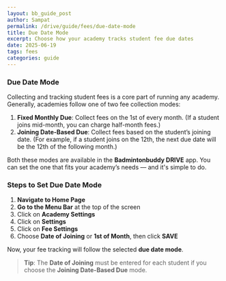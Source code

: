```yaml
---
layout: bb_guide_post
author: Sampat
permalink: /drive/guide/fees/due-date-mode
title: Due Date Mode
excerpt: Choose how your academy tracks student fee due dates
date: 2025-06-19
tags: fees
categories: guide
---
```


### Due Date Mode

Collecting and tracking student fees is a core part of running any academy. Generally, academies follow one of two fee collection modes:

1. **Fixed Monthly Due**: Collect fees on the 1st of every month. (If a student joins mid-month, you can charge half-month fees.)
2. **Joining Date-Based Due**: Collect fees based on the student’s joining date. (For example, if a student joins on the 12th, the next due date will be the 12th of the following month.)

Both these modes are available in the **Badmintonbuddy DRIVE** app. You can set the one that fits your academy’s needs — and it's simple to do.

### Steps to Set Due Date Mode

1. **Navigate to Home Page**  
2. **Go to the Menu Bar** at the top of the screen  
3. Click on **Academy Settings**  
4. Click on **Settings**  
5. Click on **Fee Settings**  
6. Choose **Date of Joining** or **1st of Month**, then click **SAVE**

Now, your fee tracking will follow the selected **due date mode**.

> **Tip**: The **Date of Joining** must be entered for each student if you choose the **Joining Date-Based Due** mode.

